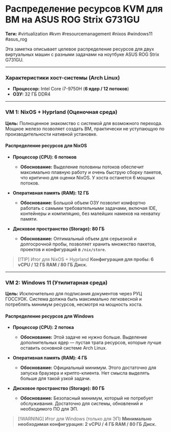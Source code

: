 # Распределение ресурсов KVM для ВМ на ASUS ROG Strix G731GU

**Теги:** #virtualization #kvm #resourcemanagement #nixos #windows11 #asus_rog

Эта заметка описывает целевое распределение ресурсов для двух виртуальных машин с разными задачами на ноутбуке ASUS ROG Strix G731GU.

---

### Характеристики хост-системы (Arch Linux)

*   **Процессор:** Intel Core i7-9750H (**6 ядер / 12 потоков**)
*   **ОЗУ:** 32 ГБ DDR4

---

### VM 1: NixOS + Hyprland (Оценочная среда)

**Цель:** Полноценное знакомство с системой для возможного перехода. Мощное железо позволяет создать ВМ, практически не уступающую по производительности нативной установке.

#### Распределение ресурсов для NixOS

*   **Процессор (CPU): 6 потоков**
    *   **Обоснование:** Выделение половины потоков обеспечит максимально плавную работу и очень быструю сборку пакетов, что критично для оценки NixOS. У хоста останется 6 мощных потоков.

*   **Оперативная память (RAM): 12 ГБ**
    *   **Обоснование:** Большой объем ОЗУ позволит комфортно работать с самыми требовательными задачами, включая IDE, контейнеры и компиляцию, без малейших намеков на нехватку памяти.

*   **Дисковое пространство (Storage): 80 ГБ**
    *   **Обоснование:** Оптимальный объем для серьезной и долгосрочной пробы, позволяет хранить множество пакетов, проектов и конфигураций в `/nix/store`.

> [!TIP] Итог для NixOS + Hyprland
> **Конфигурация для пробы: 6 vCPU / 12 ГБ RAM / 80 ГБ Диск.**

---

### VM 2: Windows 11 (Утилитарная среда)

**Цель:** Исключительно для подписания документов через РУЦ ГОССУОК. Система должна быть максимально легковесной и потреблять минимум ресурсов, несмотря на мощность хоста.

#### Распределение ресурсов для Windows

*   **Процессор (CPU): 2 потока**
    *   **Обоснование:** Этой задаче не нужно больше. Выделение дополнительных ядер — пустая трата ресурсов, которые лучше оставить основной системе Arch Linux.

*   **Оперативная память (RAM): 4 ГБ**
    *   **Обоснование:** Официальный минимум. Этого достаточно для запуска браузера и крипто-клиента. Нет смысла выделять больше для такой узкой задачи.

*   **Дисковое пространство (Storage): 80 ГБ**
    *   **Обоснование:** Безопасный минимум, который не потребует обслуживания. Достаточно для системы, обновлений и необходимого ПО для ЭП.

> [!WARNING] Итог для Windows (только для ЭП)
> **Минимально необходимая конфигурация: 2 vCPU / 4 ГБ RAM / 80 ГБ Диск.**